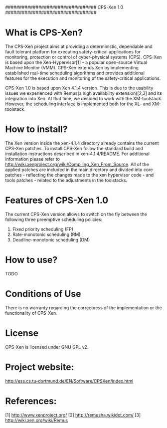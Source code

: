 #################################
CPS-Xen 1.0
#################################

What is CPS-Xen?
================

The CPS-Xen project aims at providing a deterministic, dependable and fault tolerant platform for executing safety-critical applications for monitoring, protection or control of cyber-physical systems (CPS). CPS-Xen is based upon the Xen-Hypervisor[1] - a popular open-source Virtual Machine Monitor (VMM). CPS-Xen extends Xen by implementing established real-time scheduling algorithms and provides additional features for the execution and monitoring of the safety-critical applications.

CPS-Xen 1.0 is based upon Xen 4.1.4 version. This is due to the usability issues we experienced with Remus(a high availability extension)[2,3] and its integration into Xen. At that time, we decided to work with the XM-toolstack. However, the scheduling interface is implemented both for the XL- and XM-toolstack.

How to install?
===============
The Xen version inside the xen-4.1.4 directory already contains the current CPS-Xen patches. To install CPS-Xen follow the standard build and installation instructions described in xen-4.1.4/README. For additional information please refer to http://wiki.xenproject.org/wiki/Compiling_Xen_From_Source. All of the applied patches are included in the main directory and divided into core patches - reflecting the changes made to the xen hypervisor code - and tools patches - related to the adjustments in the toolstacks.

Features of CPS-Xen 1.0 
=======================
The current CPS-Xen version allows to switch on the fly between the following three preemptive scheduling policies:

1) Fixed priority scheduling (FP)
2) Rate-monotonic scheduling (RM)
3) Deadline-monotonic scheduling (DM)

How to use?
===========
TODO

Conditions of Use
=================
There is no warranty regarding the correctness of the implementation or the functionality of CPS-Xen.

License
=======
CPS-Xen is licensed under GNU GPL v2.

Project website:
================
http://ess.cs.tu-dortmund.de/EN/Software/CPSXen/index.html

References:
===========
[1] http://www.xenproject.org/
[2] http://remusha.wikidot.com/
[3] http://wiki.xen.org/wiki/Remus
